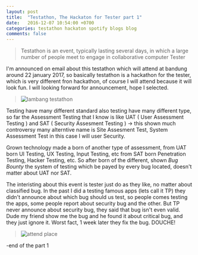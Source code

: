 ```yaml
---
layout: post
title:  "Testathon, The Hackaton for Tester part 1"
date:   2016-12-07 10:54:00 +0700
categories: testathon hackaton spotify blogs blog
comments: false
---
```


> Testathon is an event, typically lasting several days, in which a large number of people meet to engage in collaborative computer Tester

I'm announced on email about this testathon which will attend at bandung around 22 january 2017, so basically testathon is a hackathon for the tester, which is very different fron hackathon, of course I will attend because it will look fun. I will looking forward for announcement, hope I selected.

> ![lambang testathon](http://k1m0ch1.github.io/images/testathon.png)

Testing have many different standard also testing have many different type, so far the Assessment Testing that I know is like UAT ( User Assessment Testing ) and SAT ( Security Assesment Testing ) -> this shown much controversy many alterntive name is Site Assesment Test, System Assessment Test in this case I will user Security.

Grown technology made a born of another type of assessment, from UAT born UI Testing, UX Testing, Input Testing, etc from SAT born Penetration Testing, Hacker Testing, etc. So after born of the different, shown *Bug Bounty* the system of testing which be payed by every bug located, doesn't matter about UAT nor SAT.

The interisting about this event is tester just do as they like, no matter about classified bug. In the past I did a testing famous apps (lets call it TP) they didn't announce about which bug should us test, so people comes testing the apps, some people report about security bug and the other. But TP never announce about security bug, they said that bug isn't even valid. Dude my friend show me the bug and he found it about critical bug, and they just ignore it. Worst fact, 1 week later they fix the bug. DOUCHE!

> ![attend place](http://k1m0ch1.github.io/images/testathon-attend-1.png)

-end of the part 1